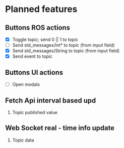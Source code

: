 # Planned features
## Buttons ROS actions

- [x] Toggle topic; send 0 || 1 to topic
- [ ] Send std_messages/Int* to topic (from input field)
- [x] Send std_messages/String to topic (from input field)
- [x] Send event to topic

## Buttons UI actions
- [ ] Open modals

## Fetch Api interval based upd
1. Topic published value

## Web Socket real - time info update

1. Topic data